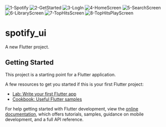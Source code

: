 ![1-Spotify](https://user-images.githubusercontent.com/44232805/197389365-44da4480-c20d-4bb9-97a3-fd541fa0b0cf.png)
![2-GetStarted](https://user-images.githubusercontent.com/44232805/197389370-bde6fb8c-bbda-4333-9e1e-eb8dd82d4082.png)
![3-LogIn](https://user-images.githubusercontent.com/44232805/197389385-0ba9d678-a8c1-4563-a417-9509180cdc21.png)
![4-HomeScreen](https://user-images.githubusercontent.com/44232805/197389392-58a65813-e2a6-4261-8fd1-ddee9c840bc4.png)
![5-SearchScreen](https://user-images.githubusercontent.com/44232805/197389395-c5d80018-fa2b-4f72-8316-81bcd68a4935.png)
![6-LibraryScreen](https://user-images.githubusercontent.com/44232805/197389398-e43dca2e-54b4-4ed7-90c5-12597f1542ac.png)
![7-TopHitsScreen](https://user-images.githubusercontent.com/44232805/197389410-2141bbd9-d952-4ef6-89a0-6eebc73eb676.png)
![8-TopHitsPlayScreen](https://user-images.githubusercontent.com/44232805/197389416-dc311c57-81a7-417c-8d71-92ddeaa0e032.png)
# spotify_ui

A new Flutter project.

## Getting Started

This project is a starting point for a Flutter application.

A few resources to get you started if this is your first Flutter project:

- [Lab: Write your first Flutter app](https://docs.flutter.dev/get-started/codelab)
- [Cookbook: Useful Flutter samples](https://docs.flutter.dev/cookbook)

For help getting started with Flutter development, view the
[online documentation](https://docs.flutter.dev/), which offers tutorials,
samples, guidance on mobile development, and a full API reference.
